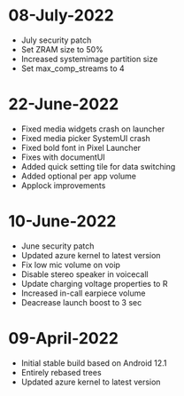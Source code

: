 # 08-July-2022
 - July security patch
 - Set ZRAM size to 50%
 - Increased systemimage partition size
 - Set max_comp_streams to 4 

# 22-June-2022
 - Fixed media widgets crash on launcher
 - Fixed media picker SystemUI crash
 - Fixed bold font in Pixel Launcher
 - Fixes with documentUI
 - Added quick setting tile for data switching
 - Added optional per app volume
 - Applock improvements


# 10-June-2022
 - June security patch
 - Updated azure kernel to latest version
 - Fix low mic volume on voip
 - Disable stereo speaker in voicecall
 - Update charging voltage properties to R
 - Increased in-call earpiece volume
 - Deacrease launch boost to 3 sec

# 09-April-2022
 - Initial stable build based on Android 12.1
 - Entirely rebased trees
 - Updated azure kernel to latest version
